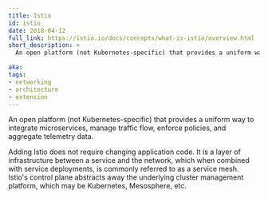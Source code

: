 ```yaml
---
title: Istio
id: istio
date: 2018-04-12
full_link: https://istio.io/docs/concepts/what-is-istio/overview.html
short_description: >
  An open platform (not Kubernetes-specific) that provides a uniform way to integrate microservices, manage traffic flow, enforce policies, and aggregate telemetry data.

aka:
tags:
- networking
- architecture
- extension
---
```

 An open platform (not Kubernetes-specific) that provides a uniform way to integrate microservices, manage traffic flow, enforce policies, and aggregate telemetry data.

<!--more-->

Adding Istio does not require changing application code. It is a layer of infrastructure between a service and the network, which when combined with service deployments, is commonly referred to as a service mesh. Istio's control plane abstracts away the underlying cluster management platform, which may be Kubernetes, Mesosphere, etc.

